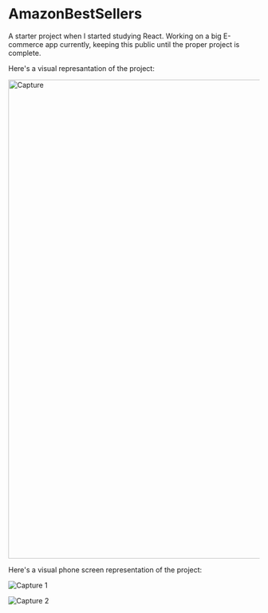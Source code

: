 # AmazonBestSellers
A starter project when I started studying React.
Working on a big E-commerce app currently, keeping this public until the proper project is complete.

Here's a visual represantation of the project:

<img width="960" alt="Capture" src="https://github.com/Perash14/AmazonBestSellers/assets/62203954/8046672a-227a-44d4-a2c5-14a99b613078">

Here's a visual phone screen representation of the project:

![Capture 1](https://github.com/Perash14/AmazonBestSellers/assets/62203954/3948b5e6-43b6-4087-9162-272468ec859c)

![Capture 2](https://github.com/Perash14/AmazonBestSellers/assets/62203954/7d90cd3f-366f-42b6-b622-a150789910e9)
